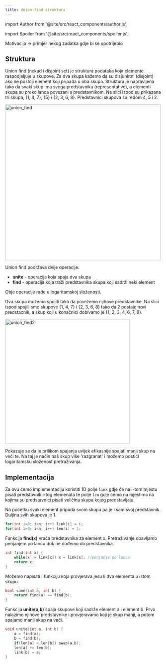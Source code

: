```yaml
---
title: Union-find struktura
---
```


import Author from '@site/src/react_components/author.js';

import Spoiler from '@site/src/react_components/spoiler.js';

<Author authorName='Maja Milas' githubUsername='javascript-m'/>

Motivacija -> primjer nekog zadatka gdje bi se upotrijebio

## Struktura

Union find (nekad i disjoint set) je struktura podataka koja elemente raspodjeljuje u skupove. Za dva skupa kažemo da su disjunktni (disjoint) ako ne postoji element koji pripada u oba skupa. Struktura je napravljena tako da svaki skup ima svoga predstavnika (representative), a elementi skupa su preko lanca povezani s predstavnikom. Na slici ispod su prikazana tri skupa, {1, 4, 7}, {5} i {2, 3, 6, 8}. Predstavnici skupova su redom 4, 5 i 2.

<img src="/img/algoritmi-nad-grafovima-1/uf1.png" alt="union_find" width="500"/>

Union find podržava dvije operacije:

-   **unite** - operacija koja spaja dva skupa
-   **find** - operacija koja traži predstavnika skupa koji sadrži neki element

Obje operacije rade u logaritamskoj složenosti.

Dva skupa možemo spojiti tako da povežemo njihove predstavnike. Na slici ispod spojili smo skupove {1, 4, 7} i {2, 3, 6, 8} tako da 2 postaje novi predstacnik, a skup koji u konačnici dobivamo je {1, 2, 3, 4, 6, 7, 8}.

<img src="/img/algoritmi-nad-grafovima-1/uf2.png" alt="union_find2" width="400"/>

Pokazuje se da je prilikom spajanja uvijek efikasnije spajati manji skup na veći te. Na taj je način naš skup više 'razgranat' i možemo postići logaritamsku složenost pretraživanja.

## Implementacija

Za ovu ćemo implementaciju koristiti 1D polje `link` gdje će na i-tom mjestu pisati predstavnik i-tog elemenata te polje `len` gdje ćemo na mjestima na kojima su predstavnici pisati veličina skupa kojeg predstavljaju.

Na početku svaki element pripada svom skupu pa je i sam svoj predstavnik. Duljina svih skupova je $1$.

```cpp
for(int i=0; i<n; i++) link[i] = i;
for(int i=0; i<n; i++) len[i] = 1;
```

Funkcija **find(x)** vraća predstavnika za element x. Pretraživanje obavljamo penjanjem po lancu dok ne dođemo do predstavnika.

```cpp
int find(int x) {
    while(x != link[x]) x = link[x]; //penjanje po lancu
    return x;
}
```

Možemo napisati i funkciju koja provjerava jesu li dva elementa u istom skupu.

```cpp
bool same(int a, int b) {
    return find(a) == find(b);
}
```

Funkcija **unite(a,b)** spaja skupove koji sadrže element a i element b. Prvo nalazimo njihove predstavnike i provjeravamo koji je skup manji, a potom spajamo manji skup na veći.

```cpp
void unite(int a, int b) {
    a = find(a);
    b = find(b);
    if(len[a] < len[b]) swap(a,b);
    len[a] += len[b];
    link[b] = a;
}
```
